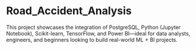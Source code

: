 # Road_Accident_Analysis
This project showcases the integration of PostgreSQL, Python (Jupyter Notebook), Scikit-learn, TensorFlow, and Power BI—ideal for data analysts, engineers, and beginners looking to build real-world ML + BI projects.
